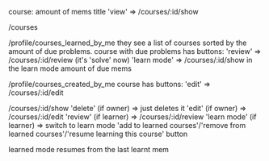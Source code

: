course:
   amount of mems
   title
  'view'   => /courses/:id/show

/courses

/profile/courses_learned_by_me
they see a list of courses sorted by the amount of due problems.
course with due problems has buttons:
  'review'     => /courses/:id/review (it's 'solve' now)
  'learn mode' => /courses/:id/show in the learn mode
  amount of due mems

/profile/courses_created_by_me
course has buttons:
  'edit'   => /courses/:id/edit


/courses/:id/show
  'delete' (if owner) => just deletes it
  'edit'   (if owner) => /courses/:id/edit
  'review'     (if learner) => /courses/:id/review
  'learn mode' (if learner) => switch to learn mode
  'add to learned courses'/'remove from learned courses'/'resume learning this course' button

learned mode resumes from the last learnt mem
